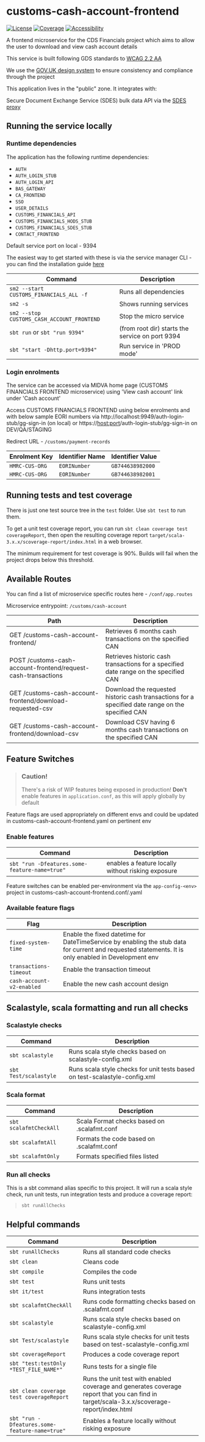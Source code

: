 
# customs-cash-account-frontend

[![License](https://img.shields.io/badge/License-Apache%202.0-blue.svg)](https://opensource.org/licenses/Apache-2.0) [![Coverage](https://img.shields.io/badge/test_coverage-90-green.svg)](/target/scala-2.11/scoverage-report/index.html) [![Accessibility](https://img.shields.io/badge/WCAG2.2-AA-purple.svg)](https://www.gov.uk/service-manual/helping-people-to-use-your-service/understanding-wcag)

A frontend microservice for the CDS Financials project which aims to allow the user to download and view cash account details 

This service is built following GDS standards to [WCAG 2.2 AA](https://www.gov.uk/service-manual/helping-people-to-use-your-service/understanding-wcag)

We use the [GOV.UK design system](https://design-system.service.gov.uk/) to ensure consistency and compliance through the project

This application lives in the "public" zone. It integrates with:

Secure Document Exchange Service (SDES) bulk data API via the [SDES proxy](https://github.com/hmrc/secure-data-exchange-proxy)

## Running the service locally

### Runtime dependencies

The application has the following runtime dependencies:

* `AUTH`
* `AUTH_LOGIN_STUB`
* `AUTH_LOGIN_API`
* `BAS_GATEWAY`
* `CA_FRONTEND`
* `SSO`
* `USER_DETAILS`
* `CUSTOMS_FINANCIALS_API`
* `CUSTOMS_FINANCIALS_HODS_STUB`
* `CUSTOMS_FINANCIALS_SDES_STUB`
* `CONTACT_FRONTEND`

Default service port on local - 9394

The easiest way to get started with these is via the service manager CLI - you can find the installation guide [here](https://docs.tax.service.gov.uk/mdtp-handbook/documentation/developer-set-up/set-up-service-manager.html)

| Command                                    | Description                                      |
|--------------------------------------------|--------------------------------------------------|
| `sm2 --start CUSTOMS_FINANCIALS_ALL -f`    | Runs all dependencies                            |
| `sm2 -s`                                   | Shows running services                           |
| `sm2 --stop CUSTOMS_CASH_ACCOUNT_FRONTEND` | Stop the micro service                           |
| `sbt run` or `sbt "run 9394"`              | (from root dir) starts the service on port  9394 |
 | `sbt "start -Dhttp.port=9394"`             | Run service in 'PROD mode'                       |

### Login enrolments

The service can be accessed via MIDVA home page (CUSTOMS FINANCIALS FRONTEND microservice) using 'View cash account' link under 'Cash account'

Access CUSTOMS FINANCIALS FRONTEND using below enrolments and with below sample EORI numbers
via http://localhost:9949/auth-login-stub/gg-sign-in (on local) or https://<host:port>/auth-login-stub/gg-sign-in on DEV/QA/STAGING

Redirect URL - `/customs/payment-records`

| Enrolment Key	 | Identifier Name | Identifier Value |
|----------------|-----------------|------------------|
| `HMRC-CUS-ORG` | `EORINumber`    | `GB744638982000` |
| `HMRC-CUS-ORG` | `EORINumber`    | `GB744638982001` |

## Running tests and test coverage

There is just one test source tree in the `test` folder. Use `sbt test` to run them.

To get a unit test coverage report, you can run `sbt clean coverage test coverageReport`,
then open the resulting coverage report `target/scala-3.x.x/scoverage-report/index.html` in a web browser.

The minimum requirement for test coverage is 90%. Builds will fail when the project drops below this threshold.

## Available Routes

You can find a list of microservice specific routes here - `/conf/app.routes`

Microservice entrypoint:  `/customs/cash-account`

| Path                                                          | Description                                                                                       |
|---------------------------------------------------------------|---------------------------------------------------------------------------------------------------|
| GET  /customs-cash-account-frontend/                          | Retrieves 6 months cash transactions on the specified CAN                                         |                
| POST /customs-cash-account-frontend/request-cash-transactions | Retrieves historic cash transactions for a specified date range on the specified CAN              |
| GET  /customs-cash-account-frontend/download-requested-csv    | Download the requested historic cash transactions for a specified date range on the specified CAN |
| GET  /customs-cash-account-frontend/download-csv              | Download CSV having 6 months cash transactions on the specified CAN                               |

## Feature Switches

> ### Caution!
> There's a risk of WIP features being exposed in production!
> **Don't** enable features in `application.conf`, as this will apply globally by default

Feature flags are used appropriately on different envs and could be updated in customs-cash-account-frontend.yaml on pertinent env

### Enable features
| Command                                       | Description                                        |
|-----------------------------------------------|----------------------------------------------------|
| `sbt "run -Dfeatures.some-feature-name=true"` | enables a feature locally without risking exposure |

Feature switches can be enabled per-environment via the `app-config-<env>` project in customs-cash-account-frontend.conf/.yaml

### Available feature flags
| Flag                      | Description                                                                                                                                         |
|---------------------------|-----------------------------------------------------------------------------------------------------------------------------------------------------|
| `fixed-system-time`       | Enable the fixed datetime for DateTimeService by enabling the stub data for current and requested statements. It is only enabled in Development env |
| `transactions-timeout`    | Enable the transaction timeout                                                                                                                      |
| `cash-account-v2-enabled` | Enable the new cash account design                                                                                                                  |

## Scalastyle, scala formatting and run all checks

### Scalastyle checks
| Command               | Description                                                                |
|-----------------------|----------------------------------------------------------------------------|
| `sbt scalastyle`      | Runs scala style checks based on scalastyle-config.xml                     |                                                     |
| `sbt Test/scalastyle` | Runs scala style checks for unit tests based on test-scalastyle-config.xml |

### Scala format
| Command                | Description                                 |
|------------------------|---------------------------------------------|
| `sbt scalafmtCheckAll` | Scala Format checks based on .scalafmt.conf |                                                     |
| `sbt scalafmtAll`      | Formats the code based on .scalafmt.conf    |
| `sbt scalafmtOnly`     | Formats specified files listed              |

### Run all checks
This is a sbt command alias specific to this project. It will run a scala style check, run unit tests, run integration tests and produce a coverage report:
> `sbt runAllChecks`

## Helpful commands

| Command                                       | Description                                                                                                                                |
|-----------------------------------------------|--------------------------------------------------------------------------------------------------------------------------------------------|
| `sbt runAllChecks`                            | Runs all standard code checks                                                                                                              |
| `sbt clean`                                   | Cleans code                                                                                                                                |
| `sbt compile`                                 | Compiles the code                                                                                                                          |
| `sbt test`                                    | Runs unit tests                                                                                                                            |
| `sbt it/test`                                 | Runs integration tests                                                                                                                     |
| `sbt scalafmtCheckAll`                        | Runs code formatting checks based on .scalafmt.conf                                                                                        |
| `sbt scalastyle`                              | Runs scala style checks based on scalastyle-config.xml                                                                                     |
| `sbt Test/scalastyle`                         | Runs scala style checks for unit tests based on test-scalastyle-config.xml                                                                 |
| `sbt coverageReport`                          | Produces a code coverage report                                                                                                            |
| `sbt "test:testOnly *TEST_FILE_NAME*"`        | Runs tests for a single file                                                                                                               |
| `sbt clean coverage test coverageReport`      | Runs the unit test with enabled coverage and generates coverage report that you can find in target/scala-3.x.x/scoverage-report/index.html |
| `sbt "run -Dfeatures.some-feature-name=true"` | Enables a feature locally without risking exposure                                                                                         |

